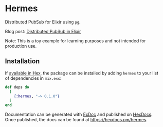 # Hermes

Distributed PubSub for Elixir using `pg`.

Blog post: [Distributed PubSub in Elixir](https://vin.cy/distributed-pubsub-in-elixir?ref=gh)

Note: This is a toy example for learning purposes and not intended for production use.

## Installation

If [available in Hex](https://hex.pm/docs/publish), the package can be installed
by adding `hermes` to your list of dependencies in `mix.exs`:

```elixir
def deps do
  [
    {:hermes, "~> 0.1.0"}
  ]
end
```

Documentation can be generated with [ExDoc](https://github.com/elixir-lang/ex_doc)
and published on [HexDocs](https://hexdocs.pm). Once published, the docs can
be found at <https://hexdocs.pm/hermes>.

